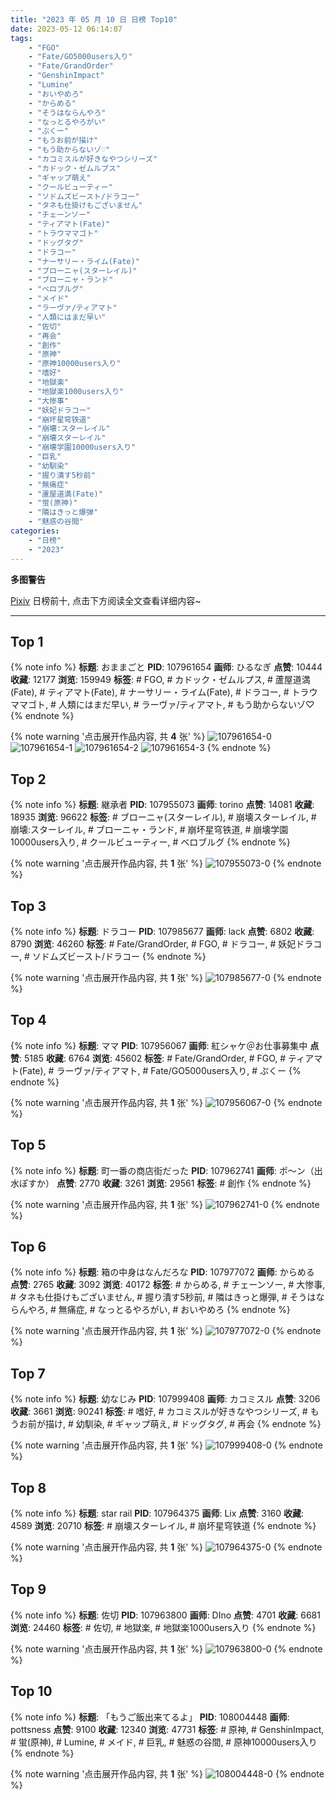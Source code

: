 ```yaml
---
title: "2023 年 05 月 10 日 日榜 Top10"
date: 2023-05-12 06:14:07
tags:
    - "FGO"
    - "Fate/GO5000users入り"
    - "Fate/GrandOrder"
    - "GenshinImpact"
    - "Lumine"
    - "おいやめろ"
    - "からめる"
    - "そうはならんやろ"
    - "なっとるやろがい"
    - "ぷくー"
    - "もうお前が描け"
    - "もう助からないゾ♡"
    - "カコミスルが好きなやつシリーズ"
    - "カドック・ゼムルプス"
    - "ギャップ萌え"
    - "クールビューティー"
    - "ソドムズビースト/ドラコー"
    - "タネも仕掛けもございません"
    - "チェーンソー"
    - "ティアマト(Fate)"
    - "トラウママゴト"
    - "ドッグタグ"
    - "ドラコー"
    - "ナーサリー・ライム(Fate)"
    - "ブローニャ(スターレイル)"
    - "ブローニャ・ランド"
    - "ベロブルグ"
    - "メイド"
    - "ラーヴァ/ティアマト"
    - "人類にはまだ早い"
    - "佐切"
    - "再会"
    - "創作"
    - "原神"
    - "原神10000users入り"
    - "嗜好"
    - "地獄楽"
    - "地獄楽1000users入り"
    - "大惨事"
    - "妖妃ドラコー"
    - "崩坏星穹铁道"
    - "崩壊:スターレイル"
    - "崩壊スターレイル"
    - "崩壊学園10000users入り"
    - "巨乳"
    - "幼馴染"
    - "握り潰す5秒前"
    - "無痛症"
    - "蘆屋道満(Fate)"
    - "蛍(原神)"
    - "隣はきっと爆弾"
    - "魅惑の谷間"
categories:
    - "日榜"
    - "2023"
---
```


<i class="fa fa-triangle-exclamation"></i>**多图警告**<i class="fa fa-triangle-exclamation"></i>

[Pixiv](https://www.pixiv.net/) 日榜前十, 点击下方阅读全文查看详细内容~

<!-- more -->

---

## Top 1

{% note info %}
**标题**: おままごと
**PID**: 107961654 **画师**: ひるなぎ
**点赞**: 10444 **收藏**: 12177 **浏览**: 159949
**标签**: # FGO, # カドック・ゼムルプス, # 蘆屋道満(Fate), # ティアマト(Fate), # ナーサリー・ライム(Fate), # ドラコー, # トラウママゴト, # 人類にはまだ早い, # ラーヴァ/ティアマト, # もう助からないゾ♡
{% endnote %}

{% note warning '点击展开作品内容, 共 **4** 张' %}
![107961654-0](https://i.pixiv.re/img-original/img/2023/05/09/06/00/08/107961654_p0.jpg)
![107961654-1](https://i.pixiv.re/img-original/img/2023/05/09/06/00/08/107961654_p1.jpg)
![107961654-2](https://i.pixiv.re/img-original/img/2023/05/09/06/00/08/107961654_p2.jpg)
![107961654-3](https://i.pixiv.re/img-original/img/2023/05/09/06/00/08/107961654_p3.jpg)
{% endnote %}

## Top 2

{% note info %}
**标题**: 継承者
**PID**: 107955073 **画师**: torino
**点赞**: 14081 **收藏**: 18935 **浏览**: 96622
**标签**: # ブローニャ(スターレイル), # 崩壊スターレイル, # 崩壊:スターレイル, # ブローニャ・ランド, # 崩坏星穹铁道, # 崩壊学園10000users入り, # クールビューティー, # ベロブルグ
{% endnote %}

{% note warning '点击展开作品内容, 共 **1** 张' %}
![107955073-0](https://i.pixiv.re/img-original/img/2023/05/09/00/00/54/107955073_p0.jpg)
{% endnote %}

## Top 3

{% note info %}
**标题**: ドラコー
**PID**: 107985677 **画师**: lack
**点赞**: 6802 **收藏**: 8790 **浏览**: 46260
**标签**: # Fate/GrandOrder, # FGO, # ドラコー, # 妖妃ドラコー, # ソドムズビースト/ドラコー
{% endnote %}

{% note warning '点击展开作品内容, 共 **1** 张' %}
![107985677-0](https://i.pixiv.re/img-original/img/2023/05/10/00/01/08/107985677_p0.png)
{% endnote %}

## Top 4

{% note info %}
**标题**: ママ
**PID**: 107956067 **画师**: 紅シャケ＠お仕事募集中
**点赞**: 5185 **收藏**: 6764 **浏览**: 45602
**标签**: # Fate/GrandOrder, # FGO, # ティアマト(Fate), # ラーヴァ/ティアマト, # Fate/GO5000users入り, # ぷくー
{% endnote %}

{% note warning '点击展开作品内容, 共 **1** 张' %}
![107956067-0](https://i.pixiv.re/img-original/img/2023/05/09/00/20/43/107956067_p0.jpg)
{% endnote %}

## Top 5

{% note info %}
**标题**: 町一番の商店街だった
**PID**: 107962741 **画师**: ポ～ン（出水ぽすか）
**点赞**: 2770 **收藏**: 3261 **浏览**: 29561
**标签**: # 創作
{% endnote %}

{% note warning '点击展开作品内容, 共 **1** 张' %}
![107962741-0](https://i.pixiv.re/img-original/img/2023/05/09/07/30/01/107962741_p0.jpg)
{% endnote %}

## Top 6

{% note info %}
**标题**: 箱の中身はなんだろな
**PID**: 107977072 **画师**: からめる
**点赞**: 2765 **收藏**: 3092 **浏览**: 40172
**标签**: # からめる, # チェーンソー, # 大惨事, # タネも仕掛けもございません, # 握り潰す5秒前, # 隣はきっと爆弾, # そうはならんやろ, # 無痛症, # なっとるやろがい, # おいやめろ
{% endnote %}

{% note warning '点击展开作品内容, 共 **1** 张' %}
![107977072-0](https://i.pixiv.re/img-original/img/2023/05/09/20/58/41/107977072_p0.png)
{% endnote %}

## Top 7

{% note info %}
**标题**: 幼なじみ
**PID**: 107999408 **画师**: カコミスル
**点赞**: 3206 **收藏**: 3661 **浏览**: 90241
**标签**: # 嗜好, # カコミスルが好きなやつシリーズ, # もうお前が描け, # 幼馴染, # ギャップ萌え, # ドッグタグ, # 再会
{% endnote %}

{% note warning '点击展开作品内容, 共 **1** 张' %}
![107999408-0](https://i.pixiv.re/img-original/img/2023/05/10/20/17/07/107999408_p0.jpg)
{% endnote %}

## Top 8

{% note info %}
**标题**: star rail
**PID**: 107964375 **画师**: Lix
**点赞**: 3160 **收藏**: 4589 **浏览**: 20710
**标签**: # 崩壊スターレイル, # 崩坏星穹铁道
{% endnote %}

{% note warning '点击展开作品内容, 共 **1** 张' %}
![107964375-0](https://i.pixiv.re/img-original/img/2023/05/09/09/40/34/107964375_p0.png)
{% endnote %}

## Top 9

{% note info %}
**标题**: 佐切
**PID**: 107963800 **画师**: DIno
**点赞**: 4701 **收藏**: 6681 **浏览**: 24460
**标签**: # 佐切, # 地獄楽, # 地獄楽1000users入り
{% endnote %}

{% note warning '点击展开作品内容, 共 **1** 张' %}
![107963800-0](https://i.pixiv.re/img-original/img/2023/05/09/08/53/19/107963800_p0.jpg)
{% endnote %}

## Top 10

{% note info %}
**标题**: 「もうご飯出来てるよ」
**PID**: 108004448 **画师**: pottsness
**点赞**: 9100 **收藏**: 12340 **浏览**: 47731
**标签**: # 原神, # GenshinImpact, # 蛍(原神), # Lumine, # メイド, # 巨乳, # 魅惑の谷間, # 原神10000users入り
{% endnote %}

{% note warning '点击展开作品内容, 共 **1** 张' %}
![108004448-0](https://i.pixiv.re/img-original/img/2023/05/10/21/43/12/108004448_p0.jpg)
{% endnote %}
